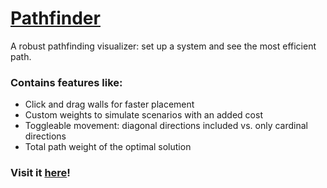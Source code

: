 # [Pathfinder](https://pacrepos.github.io/pathfinder/)

  A robust pathfinding visualizer: set up a system and see the most efficient path.
### Contains features like:
  * Click and drag walls for faster placement
  * Custom weights to simulate scenarios with an added cost
  * Toggleable movement: diagonal directions included vs. only cardinal directions
  * Total path weight of the optimal solution
### Visit it [here](https://pacrepos.github.io/pathfinder/)!
